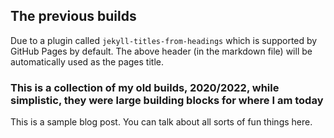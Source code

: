 ## The previous builds
Due to a plugin called `jekyll-titles-from-headings` which is supported by GitHub Pages by default. The above header (in the markdown file) will be automatically used as the pages title.

### This is a collection of my old builds, 2020/2022, while simplistic, they were large building blocks for where I am today

This is a sample blog post. You can talk about all sorts of fun things here.



